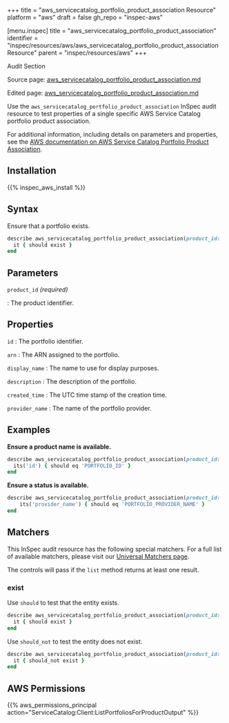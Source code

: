 +++
title = "aws_servicecatalog_portfolio_product_association Resource"
platform = "aws"
draft = false
gh_repo = "inspec-aws"

[menu.inspec]
title = "aws_servicecatalog_portfolio_product_association"
identifier = "inspec/resources/aws/aws_servicecatalog_portfolio_product_association Resource"
parent = "inspec/resources/aws"
+++

<div class="admonition-note">
<p class="admonition-note-title">Audit Section</p>
<div class="admonition-note-text">
<p>Source page: <a href="https://github.com/inspec/inspec-aws/blob/main/docs/resources/aws_servicecatalog_portfolio_product_association.md">aws_servicecatalog_portfolio_product_association.md</a></p>
<p>Edited page: <a href="https://github.com/ianmadd/inspec-aws/blob/im/hugo/docs-chef-io/content/inspec/resources/aws_servicecatalog_portfolio_product_association.md">aws_servicecatalog_portfolio_product_association.md</a></p>
</div>
</div>



Use the `aws_servicecatalog_portfolio_product_association` InSpec audit resource to test properties of a single specific AWS Service Catalog portfolio product association.

For additional information, including details on parameters and properties, see the [AWS documentation on AWS Service Catalog Portfolio Product Association](https://docs.aws.amazon.com/AWSCloudFormation/latest/UserGuide/aws-resource-servicecatalog-portfolioproductassociation.html).

## Installation

{{% inspec_aws_install %}}

## Syntax

Ensure that a portfolio exists.

```ruby
describe aws_servicecatalog_portfolio_product_association(product_id: 'PRODUCT_ID') do
  it { should exist }
end
```

## Parameters

`product_id` _(required)_

: The product identifier.

## Properties

`id`
: The portfolio identifier.

`arn`
: The ARN assigned to the portfolio.

`display_name`
: The name to use for display purposes.

`description`
: The description of the portfolio.

`created_time`
: The UTC time stamp of the creation time.

`provider_name`
: The name of the portfolio provider.

## Examples

**Ensure a product name is available.**

```ruby
describe aws_servicecatalog_portfolio_product_association(product_id: 'PRODUCT_ID') do
  its('id') { should eq 'PORTFOLIO_ID' }
end
```

**Ensure a status is available.**

```ruby
describe aws_servicecatalog_portfolio_product_association(product_id: 'PRODUCT_ID') do
    its('provider_name') { should eq 'PORTFOLIO_PROVIDER_NAME' }
end
```

## Matchers

This InSpec audit resource has the following special matchers. For a full list of available matchers, please visit our [Universal Matchers page](https://www.inspec.io/docs/reference/matchers/).

The controls will pass if the `list` method returns at least one result.

### exist

Use `should` to test that the entity exists.

```ruby
describe aws_servicecatalog_portfolio_product_association(product_id: 'PRODUCT_ID') do
  it { should exist }
end
```

Use `should_not` to test the entity does not exist.

```ruby
describe aws_servicecatalog_portfolio_product_association(product_id: 'PRODUCT_ID') do
  it { should_not exist }
end
```

## AWS Permissions

{{% aws_permissions_principal action="ServiceCatalog:Client:ListPortfoliosForProductOutput" %}}
